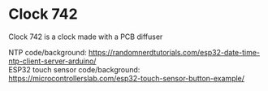 # Clock 742
Clock 742 is a clock made with a PCB diffuser

NTP code/background: https://randomnerdtutorials.com/esp32-date-time-ntp-client-server-arduino/  
ESP32 touch sensor code/background: https://microcontrollerslab.com/esp32-touch-sensor-button-example/

